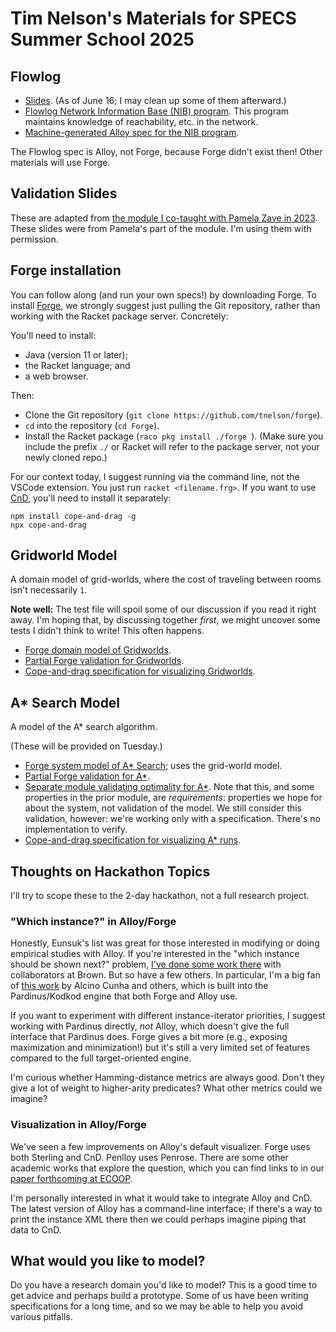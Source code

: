 # Tim Nelson's Materials for SPECS Summer School 2025

## Flowlog

* [Slides](./flowlog.pptx). (As of June 16; I may clean up some of them afterward.)
* [Flowlog Network Information Base (NIB) program](./NIB.flg). This program maintains knowledge of reachability, etc. in the network. 
* [Machine-generated Alloy spec for the NIB program](./flowlog_nib.als). 

The Flowlog spec is Alloy, not Forge, because Forge didn't exist then! Other materials will use Forge.

## Validation Slides 

These are adapted from [the module I co-taught with Pamela Zave in 2023](https://fm.csl.sri.com/SSFT23/). These slides were from Pamela's part of the module. I'm using them with permission.

## Forge installation

You can follow along (and run your own specs!) by downloading Forge. To install [Forge](https://forge-fm.org), we strongly suggest just pulling the Git repository, rather than working with the Racket package server. Concretely:

You'll need to install:
* Java (version 11 or later);
* the Racket language; and
* a web browser.

Then:
* Clone the Git repository (`git clone https://github.com/tnelson/forge`).
* `cd` into the repository (`cd Forge`).
* Install the Racket package (`raco pkg install ./forge `). (Make sure you include the prefix `./` or Racket will refer to the package server, not your newly cloned repo.)

For our context today, I suggest running via the command line, not the VSCode extension. You just run `racket <filename.frg>`. If you want to use [CnD](https://www.siddharthaprasad.com/copeanddrag/), you'll need to install it separately:

```
npm install cope-and-drag -g
npx cope-and-drag
```

## Gridworld Model

A domain model of grid-worlds, where the cost of traveling between rooms isn't necessarily `1`. 

**Note well:** The test file will spoil some of our discussion if you read it right away. I'm hoping that, by discussing together _first_, we might uncover some tests I didn't think to write! This often happens.

* [Forge domain model of Gridworlds](./gridworld.frg). 
* [Partial Forge validation for Gridworlds](./gridworld.test.frg).
* [Cope-and-drag specification for visualizing Gridworlds](./gridworld.cnd).

## A* Search Model 

A model of the A* search algorithm.

(These will be provided on Tuesday.)

* [Forge system model of A* Search](./astar.frg); uses the grid-world model. 
* [Partial Forge validation for A*](./astar.test.frg).
* [Separate module validating optimality for A*](./astar.optimality.frg). Note that this, and some properties in the prior module, are _requirements_: properties we hope for about the system, not validation of the model. We still consider this validation, however: we're working only with a specification. There's no implementation to verify. 
* [Cope-and-drag specification for visualizing A* runs](./astar.cnd).

<!-- * [astar.js](Forge custom visualization for A* runs). -->

## Thoughts on Hackathon Topics 

I'll try to scope these to the 2-day hackathon, not a full research project. 

### "Which instance?" in Alloy/Forge

Honestly, Eunsuk's list was great for those interested in modifying or doing empirical studies with Alloy. If you're interested in the "which instance should be shown next?" problem, [I've done some work there](https://cs.brown.edu/~tbn/publications/nsdfk-icse13-aluminum.pdf) with collaborators at Brown. But so have a few others. In particular, I'm a big fan of [this work](https://link.springer.com/chapter/10.1007/978-3-642-54804-8_2) by Alcino Cunha and others, which is built into the Pardinus/Kodkod engine that both Forge and Alloy use. 

If you want to experiment with different instance-iterator priorities, I suggest working with Pardinus directly, _not_ Alloy, which doesn't give the full interface that Pardinus does. Forge gives a bit more (e.g., exposing maximization and minimization!) but it's still a very limited set of features compared to the full target-oriented engine.

I'm curious whether Hamming-distance metrics are always good. Don't they give a lot of weight to higher-arity predicates? What other metrics could we imagine?

### Visualization in Alloy/Forge 

We've seen a few improvements on Alloy's default visualizer. Forge uses both Sterling and CnD. Penlloy uses Penrose. There are some other academic works that explore the question, which you can find links to in our [paper forthcoming at ECOOP](https://www.siddharthaprasad.com/unpublished/pgnk-lightweight-diagramming.pdf). 

I'm personally interested in what it would take to integrate Alloy and CnD. The latest version of Alloy has a command-line interface; if there's a way to print the instance XML there then we could perhaps imagine piping that data to CnD. 

## What would you like to model? 

Do you have a research domain you'd like to model? This is a good time to get advice and perhaps build a prototype. Some of us have been writing specifications for a long time, and so we may be able to help you avoid various pitfalls. 



